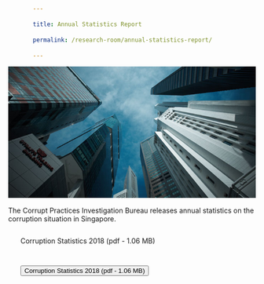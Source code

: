 ```yaml
---
title: Annual Statistics Report
permalink: /research-room/annual-statistics-report/
---
```


<style>
a:link, a:visited {
  padding: 14px 25px;
  text-align: center;
  text-decoration: none;
  display: inline-block;
}
</style>

<img src="/images/research-rm_cpib-buildings-sg.jpg" alt="Annual Statistics Report">

The Corrupt Practices Investigation Bureau releases annual statistics on the corruption situation in Singapore.

<a href="/files/CPIB_PR_Corruption_Stats_2018.pdf" target="_blank">Corruption Statistics 2018 (pdf - 1.06 MB)</a>

<a href="/files/CPIB_PR_Corruption_Stats_2018.pdf" target="_blank">
    <button>Corruption Statistics 2018 (pdf - 1.06 MB)</button>
</a>

